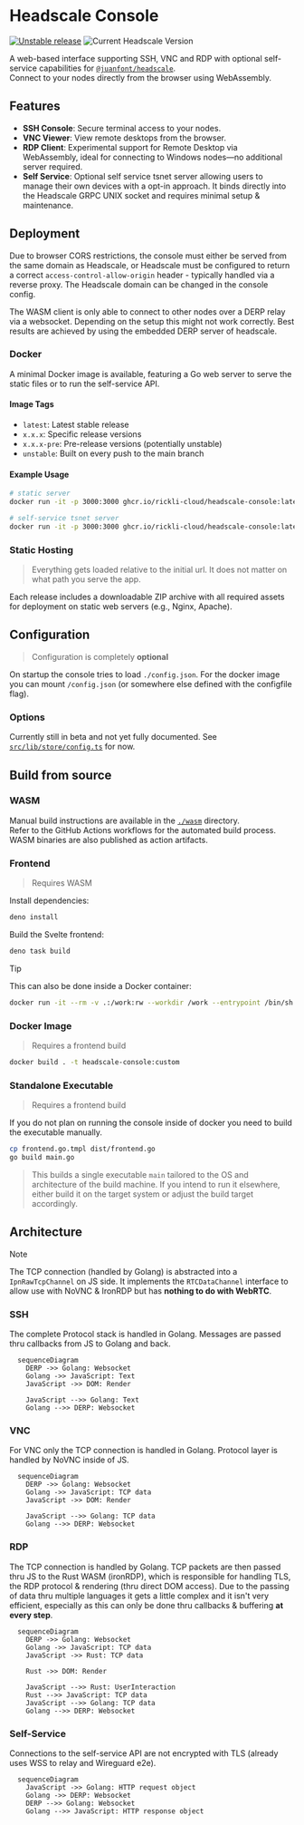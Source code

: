 # Headscale Console

[![Unstable release](https://github.com/rickli-cloud/headscale-console/actions/workflows/unstable.yaml/badge.svg)](https://github.com/rickli-cloud/headscale-console/actions/workflows/unstable.yaml)
![Current Headscale Version](https://img.shields.io/badge/Headscale-0.26.0-blue)

A web-based interface supporting SSH, VNC and RDP with optional self-service capabilities for [`@juanfont/headscale`](https://github.com/juanfont/headscale).  
Connect to your nodes directly from the browser using WebAssembly.

## Features

- **SSH Console**: Secure terminal access to your nodes.
- **VNC Viewer**: View remote desktops from the browser.
- **RDP Client**: Experimental support for Remote Desktop via WebAssembly, ideal for connecting to Windows nodes—no additional server required.
- **Self Service**: Optional self service tsnet server allowing users to manage their own devices with a opt-in approach. It binds directly into the Headscale GRPC UNIX socket and requires minimal setup & maintenance.

## Deployment

Due to browser CORS restrictions, the console must either be served from the same domain as Headscale, or Headscale must be configured to return a correct `access-control-allow-origin` header - typically handled via a reverse proxy. The Headscale domain can be changed in the console config.

The WASM client is only able to connect to other nodes over a DERP relay via a websocket. Depending on the setup this might not work correctly. Best results are achieved by using the embedded DERP server of headscale.

### Docker

A minimal Docker image is available, featuring a Go web server to serve the static files or to run the self-service API.

#### Image Tags

- `latest`: Latest stable release
- `x.x.x`: Specific release versions
- `x.x.x-pre`: Pre-release versions (potentially unstable)
- `unstable`: Built on every push to the main branch

#### Example Usage

```sh
# static server
docker run -it -p 3000:3000 ghcr.io/rickli-cloud/headscale-console:latest headscale-console serve --help

# self-service tsnet server
docker run -it -p 3000:3000 ghcr.io/rickli-cloud/headscale-console:latest headscale-console selfservice --help
```

### Static Hosting

> Everything gets loaded relative to the initial url. It does not matter on what path you serve the app.

Each release includes a downloadable ZIP archive with all required assets for deployment on static web servers (e.g., Nginx, Apache).

## Configuration

> Configuration is completely **optional**

On startup the console tries to load `./config.json`. For the docker image you can mount `/config.json` (or somewhere else defined with the configfile flag).

### Options

Currently still in beta and not yet fully documented. See [`src/lib/store/config.ts`](https://github.com/rickli-cloud/headscale-console/tree/main/src/lib/store/config.ts) for now.

## Build from source

### WASM

Manual build instructions are available in the [`./wasm`](https://github.com/rickli-cloud/headscale-console/tree/main/wasm) directory.  
Refer to the GitHub Actions workflows for the automated build process. WASM binaries are also published as action artifacts.

### Frontend

> Requires WASM

Install dependencies:

```sh
deno install
```

Build the Svelte frontend:

```sh
deno task build
```

> [!TIP]  
> This can also be done inside a Docker container:
>
> ```sh
> docker run -it --rm -v .:/work:rw --workdir /work --entrypoint /bin/sh denoland/deno:latest
> ```

### Docker Image

> Requires a frontend build

```sh
docker build . -t headscale-console:custom
```

### Standalone Executable

> Requires a frontend build

If you do not plan on running the console inside of docker you need to build the executable manually.

```sh
cp frontend.go.tmpl dist/frontend.go
go build main.go
```

> This builds a single executable `main` tailored to the OS and architecture of the build machine.
> If you intend to run it elsewhere, either build it on the target system or adjust the build target accordingly.

## Architecture

> [!NOTE]  
> The TCP connection (handled by Golang) is abstracted into a `IpnRawTcpChannel` on JS side.
> It implements the `RTCDataChannel` interface to allow use with NoVNC & IronRDP but has **nothing to do with WebRTC**.

### SSH

The complete Protocol stack is handled in Golang. Messages are passed thru callbacks from JS to Golang and back.

```mermaid
  sequenceDiagram
    DERP ->> Golang: Websocket
    Golang ->> JavaScript: Text
    JavaScript ->> DOM: Render

    JavaScript -->> Golang: Text
    Golang -->> DERP: Websocket
```

### VNC

For VNC only the TCP connection is handled in Golang. Protocol layer is handled by NoVNC inside of JS.

```mermaid
  sequenceDiagram
    DERP ->> Golang: Websocket
    Golang ->> JavaScript: TCP data
    JavaScript ->> DOM: Render

    JavaScript -->> Golang: TCP data
    Golang -->> DERP: Websocket
```

### RDP

The TCP connection is handled by Golang. TCP packets are then passed thru JS to the Rust WASM (ironRDP), which is responsible for handling TLS, the RDP protocol & rendering (thru direct DOM access). Due to the passing of data thru multiple languages it gets a little complex and it isn't very efficient, especially as this can only be done thru callbacks & buffering **at every step**.

```mermaid
  sequenceDiagram
    DERP ->> Golang: Websocket
    Golang ->> JavaScript: TCP data
    JavaScript ->> Rust: TCP data

    Rust ->> DOM: Render

    JavaScript -->> Rust: UserInteraction
    Rust -->> JavaScript: TCP data
    JavaScript -->> Golang: TCP data
    Golang -->> DERP: Websocket
```

### Self-Service

Connections to the self-service API are not encrypted with TLS (already uses WSS to relay and Wireguard e2e).

```mermaid
  sequenceDiagram
    JavaScript ->> Golang: HTTP request object
    Golang ->> DERP: Websocket
    DERP -->> Golang: Websocket
    Golang -->> JavaScript: HTTP response object
```
